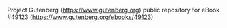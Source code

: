 Project Gutenberg (https://www.gutenberg.org) public repository for eBook #49123 (https://www.gutenberg.org/ebooks/49123)
